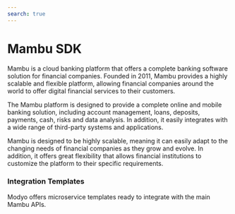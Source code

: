 ```yaml
---
search: true
---
```


# Mambu SDK

Mambu is a cloud banking platform that offers a complete banking software solution for financial companies. Founded in 2011, Mambu provides a highly scalable and flexible platform, allowing financial companies around the world to offer digital financial services to their customers.

The Mambu platform is designed to provide a complete online and mobile banking solution, including account management, loans, deposits, payments, cash, risks and data analysis. In addition, it easily integrates with a wide range of third-party systems and applications.

Mambu is designed to be highly scalable, meaning it can easily adapt to the changing needs of financial companies as they grow and evolve. In addition, it offers great flexibility that allows financial institutions to customize the platform to their specific requirements.

### Integration Templates
Modyo offers microservice templates ready to integrate with the main Mambu APIs.